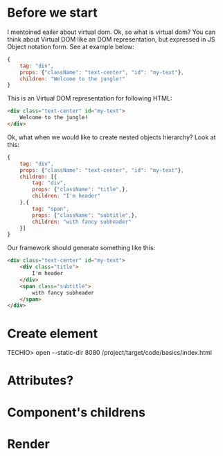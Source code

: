 # Before we start
I mentoined eailer about virtual dom. Ok, so what is virtual dom? You can think about Virtual DOM like an DOM representation, but expressed in JS Object notation form. See at example below:

```javascript
{
    tag: "div",
    props: {"className": "text-center", "id": "my-text"},
    children: "Welcome to the jungle!"
}
```

This is an Virtual DOM representation for following HTML:

```HTML
<div class="text-center" id="my-text">
    Welcome to the jungle!
</div>
```

Ok, what when we would like to create nested objects hierarchy? Look at this:

```javascript
{
    tag: "div",
    props: {"className": "text-center", "id": "my-text"},
    children: [{
        tag: "div",
        props: {"className": "title",},
        children: "I'm header"
    },{
        tag: "span",
        props: {"className": "subtitle",},
        children: "with fancy subheader"
    }]
}
```

Our framework should generate something like this:

```HTML
<div class="text-center" id="my-text">
    <div class="title">
        I'm header
    </div>
    <span class="subtitle">
        with fancy subheader
    </span>
</div>
```

# Create element

TECHIO> open --static-dir 8080 /project/target/code/basics/index.html

# Attributes?

# Component's childrens

# Render